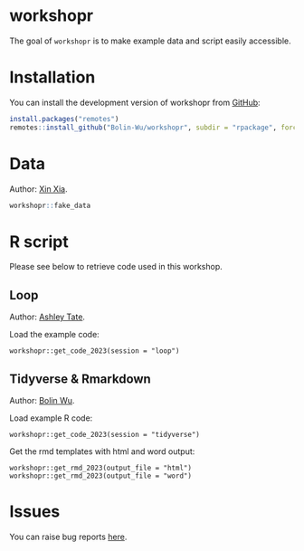 
<!-- README.md is generated from README.Rmd. Please edit that file -->

# workshopr

<!-- badges: start -->
<!-- badges: end -->

The goal of `workshopr` is to make example data and script easily
accessible.

# Installation

You can install the development version of workshopr from
[GitHub](https://github.com/Bolin-Wu/workshopr):

``` r
install.packages("remotes")
remotes::install_github("Bolin-Wu/workshopr", subdir = "rpackage", force = TRUE)
```

# Data

Author: [Xin Xia](https://ki-su-arc.se/staff/xin-xia/).

``` r
workshopr::fake_data 
```

# R script

Please see below to retrieve code used in this workshop.

## Loop

Author: [Ashley Tate](https://staff.ki.se/people/ashley-tate).

Load the example code:

    workshopr::get_code_2023(session = "loop")

## Tidyverse & Rmarkdown

Author: [Bolin Wu](https://staff.ki.se/people/bolin-wu).

Load example R code:

    workshopr::get_code_2023(session = "tidyverse")

Get the rmd templates with html and word output:

    workshopr::get_rmd_2023(output_file = "html")
    workshopr::get_rmd_2023(output_file = "word")

# Issues

You can raise bug reports
[here](https://github.com/Bolin-Wu/workshopr/issues).

